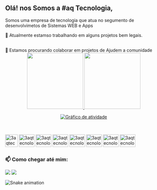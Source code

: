 ## Olá! nos Somos a #aq Tecnologia,
Somos uma empresa de tecnologia que atua no segumento de desenvolvimetos de  Sistemas WEB e Apps

🔭 Atualmente estamso trabalhando em alguns projetos bem legais.<br/>

<div style="display: inline_block">


</div>
</br>
👯 Estamos procurando colaborar em projetos de Ajudem a comunidade 

<br/>
<div align="center">
  <a href="https://github.com/3aqtecnologia">
  <img height="180em" src="https://github-readme-stats.vercel.app/api?username=3aqtecnologia&show_icons=true&theme=yeblu&include_all_commits=true&count_private=true"/>
  <img height="180em" src="https://github-readme-stats.vercel.app/api/top-langs/?username=3aqtecnologia&layout=compact&langs_count=7&theme=yeblu"/>

</div>

<p align="center"<a href="#"><img alt="Gráfico de atividade" src="https://activity-graph.herokuapp.com/graph?username=3aqtecnologia&bg_color=0D1117&color=d6db0b&line=ffffff&point=e34c26&hide_border=true&" /></a></p>
<br>

          
<div style="display: inline_block"><br>


<img align="center" alt="3aqtecnologia-html5" height="40" src="https://cdn.jsdelivr.net/gh/devicons/devicon/icons/html5/html5-original.svg" />
          

<img  align="center" alt="3aqtecnologia-css3" height="40" width="50" src="https://cdn.jsdelivr.net/gh/devicons/devicon/icons/css3/css3-original.svg" />
          

<img align="center" alt="3aqtecnologia-js" height="40" width="50" src="https://cdn.jsdelivr.net/gh/devicons/devicon/icons/javascript/javascript-original.svg" />
          

 <img align="center" alt="3aqtecnologia-react" height="40" width="50"  src="https://cdn.jsdelivr.net/gh/devicons/devicon/icons/react/react-original-wordmark.svg" />
 
<img align="center" alt="3aqtecnologia-php" height="40" width="50"  src="https://cdn.jsdelivr.net/gh/devicons/devicon/icons/php/php-plain.svg" />

<img align="center" alt="3aqtecnologia-node" height="40" width="50" src="https://cdn.jsdelivr.net/gh/devicons/devicon/icons/nodejs/nodejs-original.svg" />
          

<img align="center" alt="3aqtecnologia-Linux" height="40" width="50"   src="https://cdn.jsdelivr.net/gh/devicons/devicon/icons/linux/linux-original.svg" />

<img align="center" alt="3aqtecnologia-MySQL" height="40" width="50" src="https://cdn.jsdelivr.net/gh/devicons/devicon/icons/mysql/mysql-original.svg" />
  
</div>

##

<div> 
<h3>📫 Como chegar até mim:</h3>
 <a href = "mailto:3aqtecnologia@gmail.com"><img src="https://img.shields.io/badge/Gmail-D14836?style=for-the-badge&logo=gmail&logoColor=white" target="_new"></a>
 <a href="https://www.instagram.com/3aqtecnologia/" target="_blank"><img src="https://img.shields.io/badge/Instagram-E4405F?style=for-the-badge&logo=instagram&logoColor=white" target="_blank"></a>
 
 ![Snake animation](https://github.com/3aqtecnologia/3aqtecnologia/blob/output/github-contribution-grid-snake.svg)
 
</div>

<!--
**aalissonaq/aalissonaq** is a ✨ _special_ ✨ repository because its `README.md` (this file) appears on your GitHub profile.

Here are some ideas to get you started:

- 🔭 I’m currently working on ...
- 🌱 I’m currently learning ...
- 👯 I’m looking to collaborate on ...
- 🤔 I’m looking for help with ...
- 💬 Ask me about ...
- 📫 How to reach me: ...
- 😄 Pronouns: ...
- ⚡ Fun fact: ...
-->
